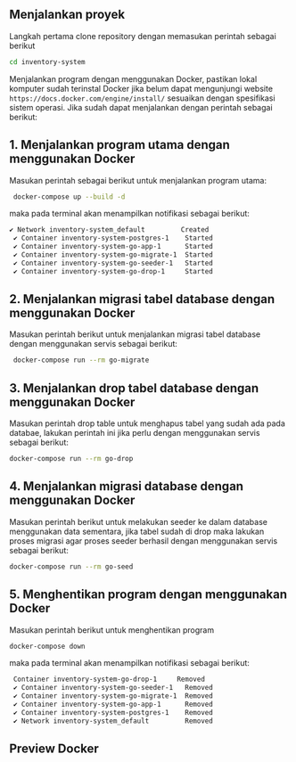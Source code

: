 ## Menjalankan proyek

Langkah pertama clone repository dengan memasukan perintah sebagai berikut

```bash
cd inventory-system
```

Menjalankan program dengan menggunakan Docker, pastikan lokal komputer sudah terinstal Docker jika belum dapat mengunjungi website `https://docs.docker.com/engine/install/` sesuaikan dengan spesifikasi sistem operasi. Jika sudah dapat menjalankan dengan perintah sebagai berikut:

## 1. Menjalankan program utama dengan menggunakan Docker

Masukan perintah sebagai berikut untuk menjalankan program utama:

```bash
 docker-compose up --build -d
```

maka pada terminal akan menampilkan notifikasi sebagai berikut:

```bash
✔ Network inventory-system_default         Created                                                                                                                 0.0s
 ✔ Container inventory-system-postgres-1    Started                                                                                                                 0.3s
 ✔ Container inventory-system-go-app-1      Started                                                                                                                 0.6s
 ✔ Container inventory-system-go-migrate-1  Started                                                                                                                 0.5s
 ✔ Container inventory-system-go-seeder-1   Started                                                                                                                 0.5s
 ✔ Container inventory-system-go-drop-1     Started
```

## 2. Menjalankan migrasi tabel database dengan menggunakan Docker

Masukan perintah berikut untuk menjalankan migrasi tabel database dengan menggunakan servis sebagai berikut:

```bash
 docker-compose run --rm go-migrate
```

## 3. Menjalankan drop tabel database dengan menggunakan Docker

Masukan perintah drop table untuk menghapus tabel yang sudah ada pada databae, lakukan perintah ini jika perlu dengan menggunakan servis sebagai berikut:

```bash
docker-compose run --rm go-drop
```

## 4. Menjalankan migrasi database dengan menggunakan Docker

Masukan perintah berikut untuk melakukan seeder ke dalam database menggunakan data sementara, jika tabel sudah di drop maka lakukan proses migrasi agar proses seeder berhasil dengan menggunakan servis sebagai berikut:

```bash
docker-compose run --rm go-seed
```

## 5. Menghentikan program dengan menggunakan Docker

Masukan perintah berikut untuk menghentikan program

```bash
docker-compose down
```

maka pada terminal akan menampilkan notifikasi sebagai berikut:

```bash
 Container inventory-system-go-drop-1     Removed                                                                                                                 0.0s
 ✔ Container inventory-system-go-seeder-1   Removed                                                                                                                 0.0s
 ✔ Container inventory-system-go-migrate-1  Removed                                                                                                                 0.0s
 ✔ Container inventory-system-go-app-1      Removed                                                                                                                 0.2s
 ✔ Container inventory-system-postgres-1    Removed                                                                                                                 0.1s
 ✔ Network inventory-system_default         Removed
```

## Preview Docker
